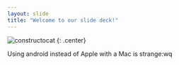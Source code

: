 ```yaml
---
layout: slide
title: "Welcome to our slide deck!"
---
```


![constructocat](https://octodex.github.com/images/constructocat2.jpg)
{: .center}

Using android instead of Apple with a Mac is strange:wq

